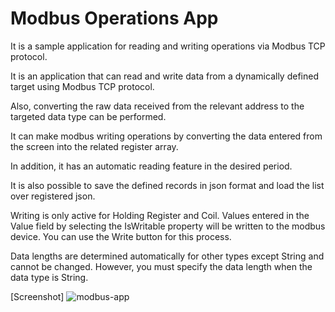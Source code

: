 # Modbus Operations App
It is a sample application for reading and writing operations via Modbus TCP protocol.

It is an application that can read and write data from a dynamically defined target using Modbus TCP protocol.

Also, converting the raw data received from the relevant address to the targeted data type can be performed.

It can make modbus writing operations by converting the data entered from the screen into the related register array.

In addition, it has an automatic reading feature in the desired period.

It is also possible to save the defined records in json format and load the list over registered json.

Writing is only active for Holding Register and Coil. Values entered in the Value field by selecting the IsWritable property will be written to the modbus device. You can use the Write button for this process.

Data lengths are determined automatically for other types except String and cannot be changed. However, you must specify the data length when the data type is String.

[Screenshot]
![modbus-app](https://user-images.githubusercontent.com/42136540/85747005-932fd780-b70f-11ea-9e45-99756f2f6545.PNG)
